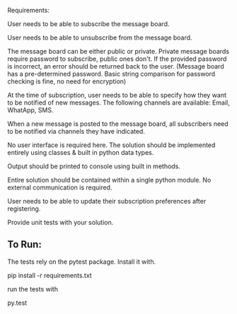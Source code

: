 Requirements:

User needs to be able to subscribe the message board.

User needs to be able to unsubscribe from the message board.

The message board can be either public or private. Private message boards require password to subscribe, public ones don't. If the provided password is incorrect, an error should be returned back to the user. (Message board has a pre-determined password. Basic string comparison for password checking is fine, no need for encryption)

At the time of subscription, user needs to be able to specify how they want to be notified of new messages. The following channels are available: Email, WhatApp, SMS.

When a new message is posted to the message board, all subscribers need to be notified via channels they have indicated.

No user interface is required here. The solution should be implemented entirely using classes & built in python data types.

Output should be printed to console using built in methods.

Entire solution should be contained within a single python module. No external communication is required.

User needs to be able to update their subscription preferences after registering.

Provide unit tests with your solution.

## To Run:

The tests rely on the pytest package. Install it with.

pip install -r requirements.txt

run the tests with 

py.test


